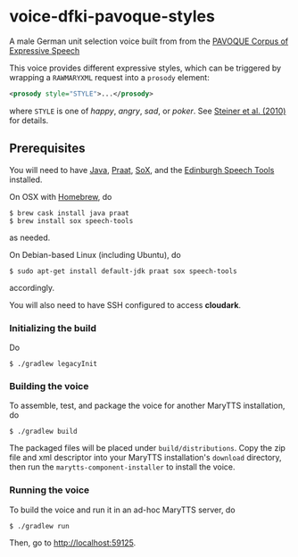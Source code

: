 # voice-dfki-pavoque-styles

A male German unit selection voice built from from the [PAVOQUE Corpus of Expressive Speech](https://github.com/marytts/pavoque-data)

This voice provides different expressive styles, which can be triggered by wrapping a `RAWMARYXML` request into a `prosody` element:
```xml
<prosody style="STYLE">...</prosody>
```
where `STYLE` is one of *happy*, *angry*, *sad*, or *poker*.
See [Steiner et al. (2010)](http://www.isca-speech.org/archive/ssw7/ssw7_114.html) for details.

## Prerequisites

You will need to have [Java](https://www.java.com/), [Praat](http://praat.org/), [SoX](http://sox.sourceforge.net/), and the [Edinburgh Speech Tools](http://www.cstr.ed.ac.uk/projects/speech_tools/) installed.

On OSX with [Homebrew](http://brew.sh/), do
```
$ brew cask install java praat
$ brew install sox speech-tools
```
as needed.

On Debian-based Linux (including Ubuntu), do
```
$ sudo apt-get install default-jdk praat sox speech-tools
```
accordingly.

You will also need to have SSH configured to access **cloudark**.

### Initializing the build

Do
```
$ ./gradlew legacyInit
```

### Building the voice

To assemble, test, and package the voice for another MaryTTS installation, do
```
$ ./gradlew build
```
The packaged files will be placed under `build/distributions`.
Copy the zip file and xml descriptor into your MaryTTS installation's `download` directory, then run the `marytts-component-installer` to install the voice.

### Running the voice

To build the voice and run it in an ad-hoc MaryTTS server, do
```
$ ./gradlew run
```
Then, go to [http://localhost:59125](http://localhost:59125/).
